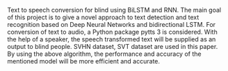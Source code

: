 Text to speech conversion for blind using BiLSTM and RNN. The main goal of this project is to give a novel approach to text detection and text recognition based on Deep Neural Networks and bidirectional LSTM. For conversion of text to audio, a Python package pytts 3 is considered. With the help of a speaker, the speech transformed text will be supplied as an output to blind people. SVHN dataset, SVT dataset are used in this paper. By using the above algorithm, the performance and accuracy of the mentioned model will be more efficient and accurate.
